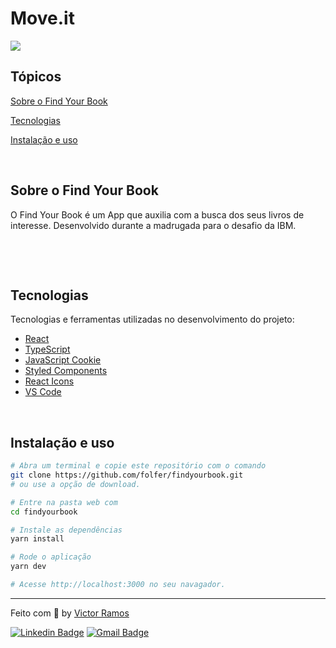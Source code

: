 # Move.it

<p>
  <img src="https://img.shields.io/badge/made%20by-VICTOR%20RAMOS-6E40C9?style=flat-square">
</p>

## Tópicos

[Sobre o Find Your Book](#sobre-o-findyourbook)

[Tecnologias](#tecnologias)

[Instalação e uso](#instalação-e-uso)


<br>

## Sobre o Find Your Book

O Find Your Book é um App que auxilia com a busca dos seus livros de interesse. Desenvolvido durante a madrugada para o desafio da IBM.

<br>

<p align="center">
</p>

<br>

## Tecnologias

Tecnologias e ferramentas utilizadas no desenvolvimento do projeto:

- [React](https://reactjs.org/)
- [TypeScript](https://www.typescriptlang.org/)
- [JavaScript Cookie](https://github.com/js-cookie/js-cookie)
- [Styled Components](https://styled-components.com/)
- [React Icons](https://react-icons.github.io/react-icons/)
- [VS Code](https://code.visualstudio.com/)

<br>

## Instalação e uso

```bash
# Abra um terminal e copie este repositório com o comando
git clone https://github.com/folfer/findyourbook.git
# ou use a opção de download.

# Entre na pasta web com
cd findyourbook

# Instale as dependências
yarn install

# Rode o aplicação
yarn dev

# Acesse http://localhost:3000 no seu navagador.
```

---

Feito com :yellow_heart: by [Victor Ramos](https://github.com/folfer)

[![Linkedin Badge](https://img.shields.io/badge/-Victor%20Ramos-6E40C9?style=flat-square&logo=Linkedin&logoColor=white&link=https://www.linkedin.com/in/victor-calazans-ramos/)](https://www.linkedin.com/in/victor-calazans-ramos/)
[![Gmail Badge](https://img.shields.io/badge/-victor.folfer@gmail.com-6E40C9?style=flat-square&logo=Gmail&logoColor=white&link=mailto:victor.folfer@gmail.com)](mailto:victor.folfer@gmail.com)
